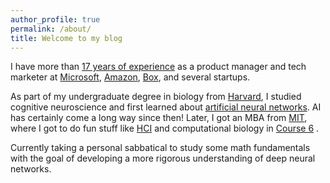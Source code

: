 ```yaml
---
author_profile: true
permalink: /about/
title: Welcome to my blog
---
```

I have more than [17 years of experience](https://www.linkedin.com/in/jeffhwang) as a product manager and tech marketer at [Microsoft](https://www.microsoft.com/), [Amazon](https://www.amazon.com/), [Box](https://www.box.com/home), and several startups. 

As part of my undergraduate degree in biology from [Harvard](https://lifesciences.fas.harvard.edu), I studied cognitive neuroscience and first learned about [artificial neural networks](https://mitpress.mit.edu/books/parallel-distributed-processing). AI has certainly come a long way since then! Later, I got an  MBA from [MIT](http://mitsloan.mit.edu), where I got to do fun stuff like [HCI](https://en.wikipedia.org/wiki/Human–computer_interaction) and computational biology in [Course 6](http://catalog.mit.edu/subjects/6/) .

Currently taking a personal sabbatical to study some math fundamentals with the goal of developing a more rigorous understanding of deep neural networks.
